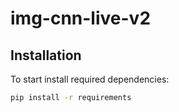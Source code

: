 # img-cnn-live-v2

## Installation 
To start install required dependencies: 
``` bash
pip install -r requirements
```

